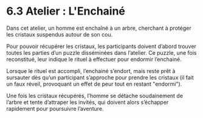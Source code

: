 # 6.3 Atelier : L'Enchainé

Dans cet atelier, un homme est enchaîné à un arbre, cherchant à protéger les cristaux suspendus autour de son cou.

Pour pouvoir récupérer les cristaux, les participants doivent d’abord trouver toutes les parties d’un puzzle disséminées dans l’atelier. Ce puzzle, une fois reconstitué, leur indique le rituel à effectuer pour endormir l’enchainé.

Lorsque le rituel est accompli, l’enchainé s’endort, mais reste prêt à sursauter dès qu’un participant s’approche pour prendre les cristaux (il fait un faux réveil, provoquant un effet de peur tout en restant "endormi").

Une fois les cristaux récupérés, l’homme se détache soudainement de l’arbre et tente d’attraper les invités, qui doivent alors s’échapper rapidement pour poursuivre l’aventure.
